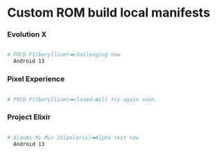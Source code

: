 # Custom ROM build local manifests

### Evolution X ###

```bash

# POCO F1(beryllium)➡challenging now
  Android 13

```

### Pixel Experience ###

```bash

# POCO F1(beryllium)➡closed.Will try again soon.

```

### Project Elixir ###

```bash

# Xiaomi Mi Mix 2S(polaris)➡Alpha test now
  Android 13

```
